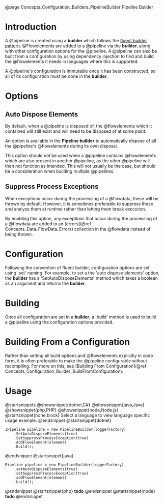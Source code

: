 @page Concepts_Configuration_Builders_PipelineBuilder Pipeline Builder

# Introduction

A @pipeline is created using a **builder** which follows the
[fluent builder pattern](https://en.wikipedia.org/wiki/Fluent_interface).
@Flowelements are added to a @pipeline via the **builder**, along with
other configuration options for the @pipeline. A @pipeline can also be
built from a configuration by using dependency injection to find and build
the @flowelements it needs in languages where this is supported.

A @pipeline's configuration is immutable once it has been constructed, so
all of its configuration must be done in the **builder**.


# Options

## Auto Dispose Elements

By default, when a @pipeline is disposed of, the @flowelements which it
contained will still exist and will need to be disposed of at some point.

An option is available in the **Pipeline builder** to automatically dispose
of all the @pipeline's @flowelements during its own disposal.

This option should not be used when a @pipeline contains @flowelements which
are also present in another @pipeline, as the other @pipeline will then not
function as intended. This will not usually be the case, but should be a
consideration when building multiple @pipelines.


## Suppress Process Exceptions

When exceptions occur during the processing of a @flowdata, these will be thrown
by default. However, it is sometimes preferable to suppress these and analyze
them at runtime rather than letting them break execution.

By enabling this option, any exceptions that occur during the processing of a
@flowdata are added to an [errors](@ref Concepts_Data_FlowData_Errors) collection
in the @flowdata instead of being thrown.

# Configuration

Following the convention of fluent builder, configuration options are set using 'set' naming. For example,
to set a the 'auto dispose elements' option, the **builder** has a 'SetAutoDisposeElements' method which
takes a boolean as an argument and returns the **builder**.


# Building

Once all configuration are set in a **builder**, a 'build' method is used to build a @pipeline
using the configuration options provided.

# Building From a Configuration

Rather than setting all build options and @flowelements explicitly in code form, it is often
preferable to make the @pipeline configurable without recompiling. For more on this, see
[Building From Configuration](@ref Concepts_Configuration_Builder_BuildFromConfiguration).

# Usage

@startsnippets
@showsnippet{dotnet,C#}
@showsnippet{java,Java}
@showsnippet{php,PHP}
@showsnippet{node,Node.js}
@startsnippet{none,block}
Select a language to view language specific usage example.
@endsnippet
@startsnippet{dotnet}
```{cs}
IPipeline pipeline = new PipelineBuilder(loggerFactory)
    .SetAutoDisposeElements(true)
    .SetSuppressProcessException(true)
    .AddFlowElement(element)
    .Build();
```
@endsnippet
@startsnippet{java}
```{java}
Pipeline pipeline = new PipelineBuilder(loggerFactory)
    .setAutoDisposeElements(true)
    .setSuppressProcessException(true)
    .addFlowElement(element)
    .build();
```
@endsnippet
@startsnippet{php}
**todo**
@endsnippet
@startsnippet{node}
**todo**
@endsnippet
